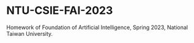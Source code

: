 # NTU-CSIE-FAI-2023
Homework of Foundation of Artificial Intelligence, Spring 2023, National Taiwan University.
